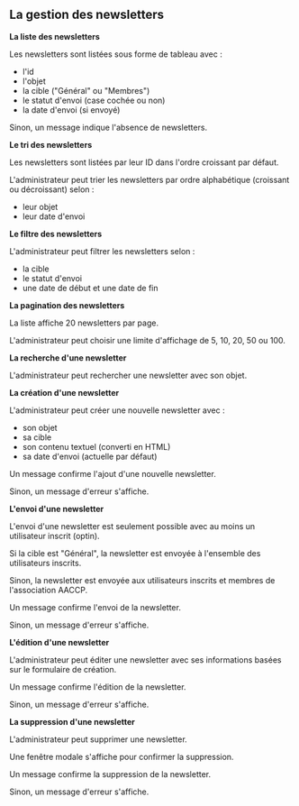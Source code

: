 ## La gestion des newsletters

**La liste des newsletters**

Les newsletters sont listées sous forme de tableau avec :

- l'id
- l'objet
- la cible ("Général" ou "Membres")
- le statut d'envoi (case cochée ou non)
- la date d'envoi (si envoyé)

Sinon, un message indique l'absence de newsletters.

**Le tri des newsletters**

Les newsletters sont listées par leur ID dans l'ordre croissant par défaut.

L'administrateur peut trier les newsletters par ordre alphabétique (croissant ou décroissant) selon :

- leur objet
- leur date d'envoi

**Le filtre des newsletters**

L'administrateur peut filtrer les newsletters selon :

- la cible
- le statut d'envoi
- une date de début et une date de fin

**La pagination des newsletters**

La liste affiche 20 newsletters par page.

L'administrateur peut choisir une limite d'affichage de 5, 10, 20, 50 ou 100.

**La recherche d'une newsletter**

L'administrateur peut rechercher une newsletter avec son objet.

**La création d'une newsletter**

L'administrateur peut créer une nouvelle newsletter avec :

- son objet
- sa cible
- son contenu textuel (converti en HTML)
- sa date d'envoi (actuelle par défaut)

Un message confirme l'ajout d'une nouvelle newsletter.

Sinon, un message d'erreur s'affiche.

**L'envoi d'une newsletter**

L'envoi d'une newsletter est seulement possible avec au moins un utilisateur inscrit (optin).

Si la cible est "Général", la newsletter est envoyée à l'ensemble des utilisateurs inscrits.

Sinon, la newsletter est envoyée aux utilisateurs inscrits et membres de l'association AACCP.

Un message confirme l'envoi de la newsletter.

Sinon, un message d'erreur s'affiche.

**L'édition d'une newsletter**

L'administrateur peut éditer une newsletter avec ses informations basées sur le formulaire de création.

Un message confirme l'édition de la newsletter.

Sinon, un message d'erreur s'affiche.

**La suppression d'une newsletter**

L'administrateur peut supprimer une newsletter.

Une fenêtre modale s'affiche pour confirmer la suppression.

Un message confirme la suppression de la newsletter.

Sinon, un message d'erreur s'affiche.
